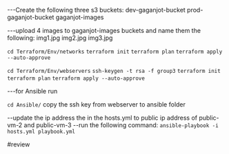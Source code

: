 ---Create the following three s3 buckets:
dev-gaganjot-bucket
prod-gaganjot-bucket
gaganjot-images

---upload 4 images to gaganjot-images buckets and name them the following:
img1.jpg
img2.jpg
img3.jpg

`cd Terraform/Env/networks`
`terraform init`
`terraform plan`
`terraform apply --auto-approve`

`cd Terraform/Env/webservers`
`ssh-keygen -t rsa -f group3` 
`terraform init`
`terraform plan`
`terraform apply --auto-approve`

---for Ansible run

`cd Ansible/`
copy the ssh key from webserver to ansible folder

--update the ip address the in the hosts.yml to public ip address of public-vm-2 and public-vm-3
--run the following command:
`ansible-playbook -i hosts.yml playbook.yml`

#review


